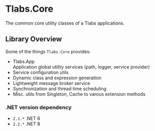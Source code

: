 ﻿# Tlabs.Core

The common core utility classes of a Tlabs applications.

## Library Overview

Some of the things `Tlabs.Core` provides:

* Tlabs.App  
  Application global utility services (path, logger, service provider)
* Service configuration utils
* Dynamic class and expression generation
* Lightweight message broker service
* Synchronization and thread time scheduling
* Misc. utils from Singleton, Cache to varous extension methods

### .NET version dependency
*	`2.1.*` .NET 6
*	`2.2.*` .NET 8
